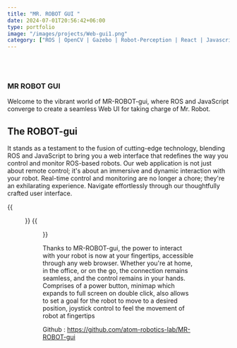 ```yaml
---
title: "MR. ROBOT GUI "
date: 2024-07-01T20:56:42+06:00
type: portfolio
image: "/images/projects/Web-gui1.png"
category: ["ROS | OpenCV | Gazebo | Robot-Perception | React | Javascript"]
---
```


<!-- {{<youtube mPa3XGROl2Y>}} -->

<br><br>

### MR ROBOT GUI

Welcome to the vibrant world of MR-ROBOT-gui, where ROS and JavaScript converge to create a seamless Web UI for taking charge of Mr. Robot.

## The ROBOT-gui

It stands as a testament to the fusion of cutting-edge technology, blending ROS and JavaScript to bring you a web interface that redefines the way you control and monitor ROS-based robots. Our web application is not just about remote control; it's about an immersive and dynamic interaction with your robot. Real-time control and monitoring are no longer a chore; they're an exhilarating experience. Navigate effortlessly through our thoughtfully crafted user interface.

{{<figure src="/images/projects/Web-gui1.png" caption="">}}
{{<figure src="/images/projects/web_gui2.png" caption="">}}

Thanks to MR-ROBOT-gui, the power to interact with your robot is now at your fingertips, accessible through any web browser. Whether you're at home, in the office, or on the go, the connection remains seamless, and the control remains in your hands. Comprises of a power button, minimap which expands to full screen on double click, also allows to set a goal for the robot to move to a desired position, joystick control to feel the movement of robot at fingertips

Github : https://github.com/atom-robotics-lab/MR-ROBOT-gui
